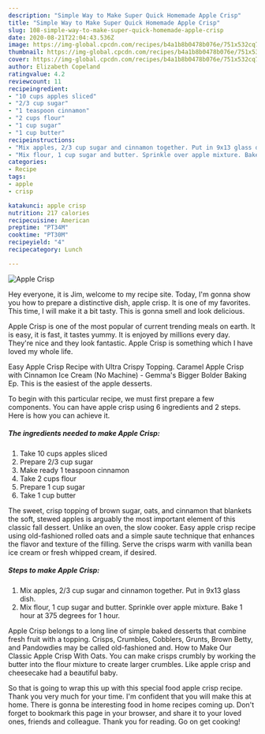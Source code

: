 ```yaml
---
description: "Simple Way to Make Super Quick Homemade Apple Crisp"
title: "Simple Way to Make Super Quick Homemade Apple Crisp"
slug: 108-simple-way-to-make-super-quick-homemade-apple-crisp
date: 2020-08-21T22:04:43.536Z
image: https://img-global.cpcdn.com/recipes/b4a1b8b0478b076e/751x532cq70/apple-crisp-recipe-main-photo.jpg
thumbnail: https://img-global.cpcdn.com/recipes/b4a1b8b0478b076e/751x532cq70/apple-crisp-recipe-main-photo.jpg
cover: https://img-global.cpcdn.com/recipes/b4a1b8b0478b076e/751x532cq70/apple-crisp-recipe-main-photo.jpg
author: Elizabeth Copeland
ratingvalue: 4.2
reviewcount: 11
recipeingredient:
- "10 cups apples sliced"
- "2/3 cup sugar"
- "1 teaspoon cinnamon"
- "2 cups flour"
- "1 cup sugar"
- "1 cup butter"
recipeinstructions:
- "Mix apples, 2/3 cup sugar and cinnamon together. Put in 9x13 glass dish."
- "Mix flour, 1 cup sugar and butter. Sprinkle over apple mixture. Bake 1 hour at 375 degrees for 1 hour."
categories:
- Recipe
tags:
- apple
- crisp

katakunci: apple crisp 
nutrition: 217 calories
recipecuisine: American
preptime: "PT34M"
cooktime: "PT30M"
recipeyield: "4"
recipecategory: Lunch

---
```



![Apple Crisp](https://img-global.cpcdn.com/recipes/b4a1b8b0478b076e/751x532cq70/apple-crisp-recipe-main-photo.jpg)

Hey everyone, it is Jim, welcome to my recipe site. Today, I'm gonna show you how to prepare a distinctive dish, apple crisp. It is one of my favorites. This time, I will make it a bit tasty. This is gonna smell and look delicious.

Apple Crisp is one of the most popular of current trending meals on earth. It is easy, it is fast, it tastes yummy. It is enjoyed by millions every day. They're nice and they look fantastic. Apple Crisp is something which I have loved my whole life.

Easy Apple Crisp Recipe with Ultra Crispy Topping. Caramel Apple Crisp with Cinnamon Ice Cream (No Machine) - Gemma&#39;s Bigger Bolder Baking Ep. This is the easiest of the apple desserts.


To begin with this particular recipe, we must first prepare a few components. You can have apple crisp using 6 ingredients and 2 steps. Here is how you can achieve it.

##### The ingredients needed to make Apple Crisp:

1. Take 10 cups apples sliced
1. Prepare 2/3 cup sugar
1. Make ready 1 teaspoon cinnamon
1. Take 2 cups flour
1. Prepare 1 cup sugar
1. Take 1 cup butter


The sweet, crisp topping of brown sugar, oats, and cinnamon that blankets the soft, stewed apples is arguably the most important element of this classic fall dessert. Unlike an oven, the slow cooker. Easy apple crisp recipe using old-fashioned rolled oats and a simple saute technique that enhances the flavor and texture of the filling. Serve the crisps warm with vanilla bean ice cream or fresh whipped cream, if desired. 

##### Steps to make Apple Crisp:

1. Mix apples, 2/3 cup sugar and cinnamon together. Put in 9x13 glass dish.
1. Mix flour, 1 cup sugar and butter. Sprinkle over apple mixture. Bake 1 hour at 375 degrees for 1 hour.


Apple Crisp belongs to a long line of simple baked desserts that combine fresh fruit with a topping. Crisps, Crumbles, Cobblers, Grunts, Brown Betty, and Pandowdies may be called old-fashioned and. How to Make Our Classic Apple Crisp With Oats. You can make crisps crumbly by working the butter into the flour mixture to create larger crumbles. Like apple crisp and cheesecake had a beautiful baby. 

So that is going to wrap this up with this special food apple crisp recipe. Thank you very much for your time. I'm confident that you will make this at home. There is gonna be interesting food in home recipes coming up. Don't forget to bookmark this page in your browser, and share it to your loved ones, friends and colleague. Thank you for reading. Go on get cooking!
